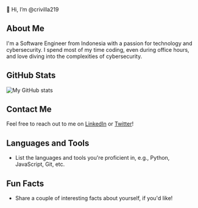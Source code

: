 👋 Hi, I’m @crivilla219

## About Me
I'm a Software Engineer from Indonesia with a passion for technology and cybersecurity. I spend most of my time coding, even during office hours, and love diving into the complexities of cybersecurity.

## GitHub Stats
![My GitHub stats](https://github-readme-stats.vercel.app/api?username=crivilla219&show_icons=true&theme=radical)

## Contact Me
Feel free to reach out to me on [LinkedIn](https://www.linkedin.com/in/crivilla219/) or [Twitter](https://twitter.com/crivilla219/)!

## Languages and Tools
- List the languages and tools you're proficient in, e.g., Python, JavaScript, Git, etc.

## Fun Facts
- Share a couple of interesting facts about yourself, if you'd like!
